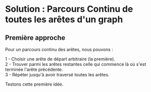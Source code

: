 # Solution : Parcours Continu de toutes les arêtes d'un graph

## Première approche

Pour un parcours continu des arêtes, nous pouvons :

1 - Choisir une arête de départ arbitraire (la première).  
2 - Trouver parmi les arêtes restantes celle qui commence là où s'est terminée l'arête précédente.  
3 - Répéter jusqu'à avoir traversé toutes les arêtes.  

Testons cette première idée.